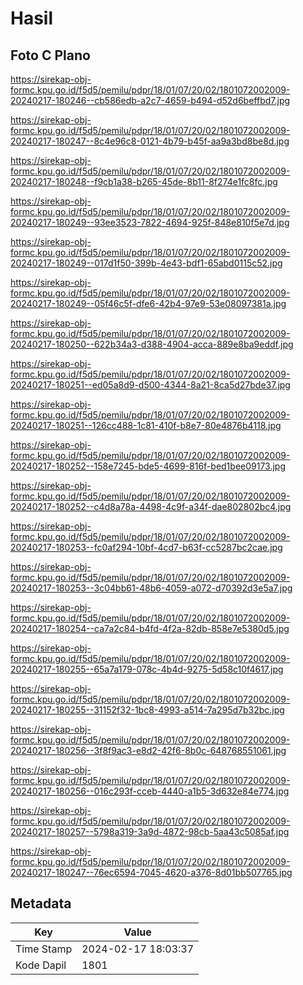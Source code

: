 # Hasil

## Foto C Plano

https://sirekap-obj-formc.kpu.go.id/f5d5/pemilu/pdpr/18/01/07/20/02/1801072002009-20240217-180246--cb586edb-a2c7-4659-b494-d52d6beffbd7.jpg

https://sirekap-obj-formc.kpu.go.id/f5d5/pemilu/pdpr/18/01/07/20/02/1801072002009-20240217-180247--8c4e96c8-0121-4b79-b45f-aa9a3bd8be8d.jpg

https://sirekap-obj-formc.kpu.go.id/f5d5/pemilu/pdpr/18/01/07/20/02/1801072002009-20240217-180248--f9cb1a38-b265-45de-8b11-8f274e1fc8fc.jpg

https://sirekap-obj-formc.kpu.go.id/f5d5/pemilu/pdpr/18/01/07/20/02/1801072002009-20240217-180249--93ee3523-7822-4694-925f-848e810f5e7d.jpg

https://sirekap-obj-formc.kpu.go.id/f5d5/pemilu/pdpr/18/01/07/20/02/1801072002009-20240217-180249--017d1f50-399b-4e43-bdf1-65abd0115c52.jpg

https://sirekap-obj-formc.kpu.go.id/f5d5/pemilu/pdpr/18/01/07/20/02/1801072002009-20240217-180249--05f46c5f-dfe6-42b4-97e9-53e08097381a.jpg

https://sirekap-obj-formc.kpu.go.id/f5d5/pemilu/pdpr/18/01/07/20/02/1801072002009-20240217-180250--622b34a3-d388-4904-acca-889e8ba9eddf.jpg

https://sirekap-obj-formc.kpu.go.id/f5d5/pemilu/pdpr/18/01/07/20/02/1801072002009-20240217-180251--ed05a8d9-d500-4344-8a21-8ca5d27bde37.jpg

https://sirekap-obj-formc.kpu.go.id/f5d5/pemilu/pdpr/18/01/07/20/02/1801072002009-20240217-180251--126cc488-1c81-410f-b8e7-80e4876b4118.jpg

https://sirekap-obj-formc.kpu.go.id/f5d5/pemilu/pdpr/18/01/07/20/02/1801072002009-20240217-180252--158e7245-bde5-4699-816f-bed1bee09173.jpg

https://sirekap-obj-formc.kpu.go.id/f5d5/pemilu/pdpr/18/01/07/20/02/1801072002009-20240217-180252--c4d8a78a-4498-4c9f-a34f-dae802802bc4.jpg

https://sirekap-obj-formc.kpu.go.id/f5d5/pemilu/pdpr/18/01/07/20/02/1801072002009-20240217-180253--fc0af294-10bf-4cd7-b63f-cc5287bc2cae.jpg

https://sirekap-obj-formc.kpu.go.id/f5d5/pemilu/pdpr/18/01/07/20/02/1801072002009-20240217-180253--3c04bb61-48b6-4059-a072-d70392d3e5a7.jpg

https://sirekap-obj-formc.kpu.go.id/f5d5/pemilu/pdpr/18/01/07/20/02/1801072002009-20240217-180254--ca7a2c84-b4fd-4f2a-82db-858e7e5380d5.jpg

https://sirekap-obj-formc.kpu.go.id/f5d5/pemilu/pdpr/18/01/07/20/02/1801072002009-20240217-180255--65a7a179-078c-4b4d-9275-5d58c10f4617.jpg

https://sirekap-obj-formc.kpu.go.id/f5d5/pemilu/pdpr/18/01/07/20/02/1801072002009-20240217-180255--31152f32-1bc8-4993-a514-7a295d7b32bc.jpg

https://sirekap-obj-formc.kpu.go.id/f5d5/pemilu/pdpr/18/01/07/20/02/1801072002009-20240217-180256--3f8f9ac3-e8d2-42f6-8b0c-648768551061.jpg

https://sirekap-obj-formc.kpu.go.id/f5d5/pemilu/pdpr/18/01/07/20/02/1801072002009-20240217-180256--016c293f-cceb-4440-a1b5-3d632e84e774.jpg

https://sirekap-obj-formc.kpu.go.id/f5d5/pemilu/pdpr/18/01/07/20/02/1801072002009-20240217-180257--5798a319-3a9d-4872-98cb-5aa43c5085af.jpg

https://sirekap-obj-formc.kpu.go.id/f5d5/pemilu/pdpr/18/01/07/20/02/1801072002009-20240217-180247--76ec6594-7045-4620-a376-8d01bb507765.jpg


## Metadata

| Key        | Value               |
| ---------- | ------------------- |
| Time Stamp | 2024-02-17 18:03:37 |
| Kode Dapil | 1801                |



